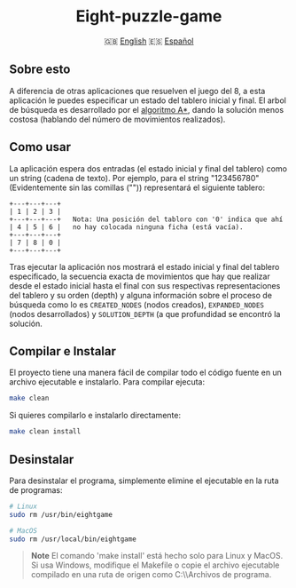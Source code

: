 <div class="languages" align="center">

# Eight-puzzle-game

:uk: <a href="https://github.com/dpv927/eight-puzzle-game">English</a>
:es: <a href="#">Español</a>
</div>

## Sobre esto
A diferencia de otras aplicaciones que resuelven el juego del 8, a esta aplicación le puedes especificar un estado del tablero inicial y final. 
El arbol de búsqueda es desarrollado por el <ins>algoritmo A*</ins>, dando la solución menos costosa (hablando del número de movimientos realizados).

## Como usar
La aplicación espera dos entradas (el estado inicial y final del tablero) como un string (cadena de texto). Por ejemplo, para el string "123456780"
(Evidentemente sin las comillas ("")) representará el siguiente tablero: 
```
+---+---+---+
| 1 | 2 | 3 |
+---+---+---+   Nota: Una posición del tabloro con '0' indica que ahí 
| 4 | 5 | 6 |   no hay colocada ninguna ficha (está vacía).
+---+---+---+
| 7 | 8 | 0 |
+---+---+---+
```

Tras ejecutar la aplicación nos mostrará el estado inicial y final del tablero especificado, la secuencia exacta de movimientos que hay que realizar desde el estado
inicial hasta el final con sus respectivas representaciones del tablero y su orden (depth) y alguna información sobre el proceso de búsqueda como lo es `CREATED_NODES`
(nodos creados), `EXPANDED_NODES` (nodos desarrollados) y `SOLUTION_DEPTH` (a que profundidad se encontró la solución.

## Compilar e Instalar

El proyecto tiene una manera fácil de compilar todo el código fuente en un archivo ejecutable e instalarlo. Para compilar ejecuta:
```bash
make clean
```
Si quieres compilarlo e instalarlo directamente:
```bash
make clean install
```

## Desinstalar

Para desinstalar el programa, simplemente elimine el ejecutable en la ruta de programas:
```bash
# Linux
sudo rm /usr/bin/eightgame

# MacOS
sudo rm /usr/local/bin/eightgame
```

> **Note**
> El comando 'make install' está hecho solo para Linux y MacOS. Si usa Windows, modifique el Makefile o copie el archivo ejecutable compilado en una ruta de origen
como C:\\\Archivos de programa.
